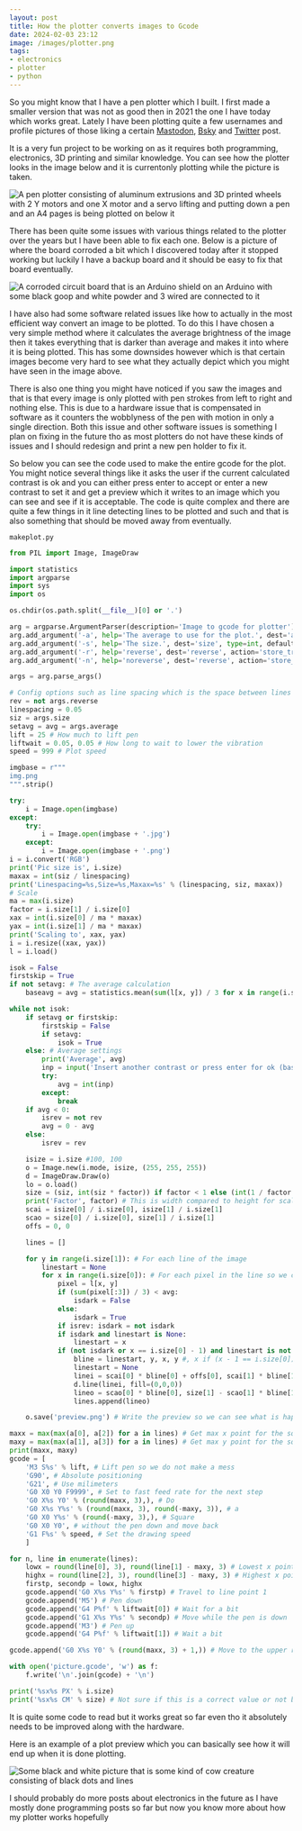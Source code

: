 ```yaml
---
layout: post
title: How the plotter converts images to Gcode
date: 2024-02-03 23:12
image: /images/plotter.png
tags:
- electronics
- plotter
- python
---
```


So you might know that I have a pen plotter which I built. I first made a smaller version that was not as good then in 2021 the one I have today which works great. Lately I have been plotting quite a few usernames and profile pictures of those liking a certain [Mastodon](https://toot.cat/@DPSsys/111682051682602364), [Bsky](https://bsky.app/profile/did:plc:ugy6urufh3nb7rd6q6n2w55z/post/3khwukez7vh2x) and [Twitter](https://twitter.com/i/status/1741891054477976007) post.

It is a very fun project to be working on as it requires both programming, electronics, 3D printing and similar knowledge. You can see how the plotter looks in the image below and it is currentonly plotting while the picture is taken.

![A pen plotter consisting of aluminum extrusions and 3D printed wheels with 2 Y motors and one X motor and a servo lifting and putting down a pen and an A4 pages is being plotted on below it](/images/plotter.png)

There has been quite some issues with various things related to the plotter over the years but I have been able to fix each one. Below is a picture of where the board corroded a bit which I discovered today after it stopped working but luckily I have a backup board and it should be easy to fix that board eventually.

![A corroded circuit board that is an Arduino shield on an Arduino with some black goop and white powder and 3 wired are connected to it](/images/plottercontrollerbroken.png)

I have also had some software related issues like how to actually in the most efficient way convert an image to be plotted. To do this I have chosen a very simple method where it calculates the average brightness of the image then it takes everything that is darker than average and makes it into where it is being plotted. This has some downsides however which is that certain images become very hard to see what they actually depict which you might have seen in the image above.

There is also one thing you might have noticed if you saw the images and that is that every image is only plotted with pen strokes from left to right and nothing else. This is due to a hardware issue that is compensated in software as it counters the wobblyness of the pen with motion in only a single direction. Both this issue and other software issues is something I plan on fixing in the future tho as most plotters do not have these kinds of issues and I should redesign and print a new pen holder to fix it.

So below you can see the code used to make the entire gcode for the plot. You might notice several things like it asks the user if the current calculated contrast is ok and you can either press enter to accept or enter a new contrast to set it and get a preview which it writes to an image which you can see and see if it is acceptable. The code is quite complex and there are quite a few things in it line detecting lines to be plotted and such and that is also something that should be moved away from eventually.

`makeplot.py`
```py
from PIL import Image, ImageDraw

import statistics
import argparse
import sys
import os

os.chdir(os.path.split(__file__)[0] or '.')

arg = argparse.ArgumentParser(description='Image to gcode for plotter')
arg.add_argument('-a', help='The average to use for the plot.', dest='average', type=int, default=0)
arg.add_argument('-s', help='The size.', dest='size', type=int, default=25)
arg.add_argument('-r', help='reverse', dest='reverse', action='store_true')
arg.add_argument('-n', help='noreverse', dest='reverse', action='store_false')

args = arg.parse_args()

# Config options such as line spacing which is the space between lines for the plot
rev = not args.reverse
linespacing = 0.05
siz = args.size
setavg = avg = args.average
lift = 25 # How much to lift pen
liftwait = 0.05, 0.05 # How long to wait to lower the vibration
speed = 999 # Plot speed

imgbase = r"""
img.png
""".strip()

try:
    i = Image.open(imgbase)
except:
    try:
        i = Image.open(imgbase + '.jpg')
    except:
        i = Image.open(imgbase + '.png')
i = i.convert('RGB')
print('Pic size is', i.size)
maxax = int(siz / linespacing)
print('Linespacing=%s,Size=%s,Maxax=%s' % (linespacing, siz, maxax))
# Scale
ma = max(i.size)
factor = i.size[1] / i.size[0]
xax = int(i.size[0] / ma * maxax)
yax = int(i.size[1] / ma * maxax)
print('Scaling to', xax, yax)
i = i.resize((xax, yax))
l = i.load()

isok = False
firstskip = True
if not setavg: # The average calculation
    baseavg = avg = statistics.mean(sum(l[x, y]) / 3 for x in range(i.size[0]) for y in range(i.size[1]))

while not isok:
    if setavg or firstskip:
        firstskip = False
        if setavg:
            isok = True
    else: # Average settings
        print('Average', avg)
        inp = input('Insert another contrast or press enter for ok (base %s): ' % baseavg)
        try:
            avg = int(inp)
        except:
            break
    if avg < 0:
        isrev = not rev
        avg = 0 - avg
    else:
        isrev = rev

    isize = i.size #100, 100
    o = Image.new(i.mode, isize, (255, 255, 255))
    d = ImageDraw.Draw(o)
    lo = o.load()
    size = (siz, int(siz * factor)) if factor < 1 else (int(1 / factor * siz), siz)
    print('Factor', factor) # This is width compared to height for scaling
    scai = isize[0] / i.size[0], isize[1] / i.size[1]
    scao = size[0] / i.size[0], size[1] / i.size[1]
    offs = 0, 0

    lines = []

    for y in range(i.size[1]): # For each line of the image
        linestart = None
        for x in range(i.size[0]): # For each pixel in the line so we can calculate lines
            pixel = l[x, y]
            if (sum(pixel[:3]) / 3) < avg:
                isdark = False
            else:
                isdark = True
            if isrev: isdark = not isdark
            if isdark and linestart is None:
                linestart = x
            if (not isdark or x == i.size[0] - 1) and linestart is not None: # Line creation calculations
                bline = linestart, y, x, y #, x if (x - 1 == i.size[0]) else x, y
                linestart = None
                linei = scai[0] * bline[0] + offs[0], scai[1] * bline[1] + offs[1], scai[0] * bline[2] + offs[0], scai[1] * bline[3] + offs[1]
                d.line(linei, fill=(0,0,0))
                lineo = scao[0] * bline[0], size[1] - scao[1] * bline[1], scao[0] * bline[2], size[1] - scao[1] * bline[3]
                lines.append(lineo)

    o.save('preview.png') # Write the preview so we can see what is happening

maxx = max(max(a[0], a[2]) for a in lines) # Get max x point for the square test
maxy = max(max(a[1], a[3]) for a in lines) # Get max y point for the square test
print(maxx, maxy)
gcode = [
    'M3 S%s' % lift, # Lift pen so we do not make a mess
    'G90', # Absolute positioning
    'G21', # Use milimeters
    'G0 X0 Y0 F9999', # Set to fast feed rate for the next step
    'G0 X%s Y0' % (round(maxx, 3),), # Do
    'G0 X%s Y%s' % (round(maxx, 3), round(-maxy, 3)), # a
    'G0 X0 Y%s' % (round(-maxy, 3),), # Square
    'G0 X0 Y0', # without the pen down and move back
    'G1 F%s' % speed, # Set the drawing speed
    ]

for n, line in enumerate(lines):
    lowx = round(line[0], 3), round(line[1] - maxy, 3) # Lowest x point since left to right
    highx = round(line[2], 3), round(line[3] - maxy, 3) # Highest x point
    firstp, secondp = lowx, highx
    gcode.append('G0 X%s Y%s' % firstp) # Travel to line point 1
    gcode.append('M5') # Pen down
    gcode.append('G4 P%f' % liftwait[0]) # Wait for a bit
    gcode.append('G1 X%s Y%s' % secondp) # Move while the pen is down
    gcode.append('M3') # Pen up
    gcode.append('G4 P%f' % liftwait[1]) # Wait a bit

gcode.append('G0 X%s Y0' % (round(maxx, 3) + 1,)) # Move to the upper right at the end to make plot visible

with open('picture.gcode', 'w') as f:
    f.write('\n'.join(gcode) + '\n')

print('%sx%s PX' % i.size)
print('%sx%s CM' % size) # Not sure if this is a correct value or not but print it anyway
```

It is quite some code to read but it works great so far even tho it absolutely needs to be improved along with the hardware.

Here is an example of a plot preview which you can basically see how it will end up when it is done plotting.

![Some black and white picture that is some kind of cow creature consisting of black dots and lines](/images/plotterpreview.png)

I should probably do more posts about electronics in the future as I have mostly done programming posts so far but now you know more about how my plotter works hopefully

